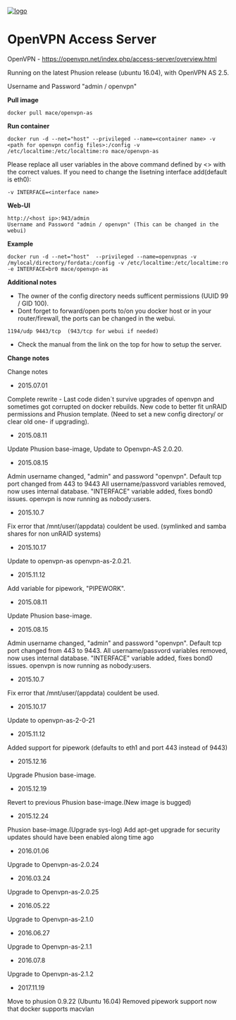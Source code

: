 [![logo](http://www.linkideo.com/images/openvpn_logo.jpg)](https://openvpn.net/)

OpenVPN Access Server
==========================


OpenVPN - https://openvpn.net/index.php/access-server/overview.html



Running on the latest Phusion release (ubuntu 16.04), with OpenVPN AS 2.5.

Username and Password "admin / openvpn"

**Pull image**

```
docker pull mace/openvpn-as
```

**Run container**

```
docker run -d --net="host" --privileged --name=<container name> -v <path for openvpn config files>:/config -v /etc/localtime:/etc/localtime:ro mace/openvpn-as
```
Please replace all user variables in the above command defined by <> with the correct values.
If you need to change the lisetning interface add(default is eth0):
```
-v INTERFACE=<interface name>
```

**Web-UI**

```
http://<host ip>:943/admin
Username and Password "admin / openvpn" (This can be changed in the webui)
```


**Example**

```
docker run -d --net="host"  --privileged --name=openvpnas -v /mylocal/directory/fordata:/config -v /etc/localtime:/etc/localtime:ro -e INTERFACE=br0 mace/openvpn-as
```


**Additional notes**


* The owner of the config directory needs sufficent permissions (UUID 99 / GID 100).
* Dont forget to forward/open ports to/on you docker host or in your router/firewall, the ports can be changed in the webui.
```
1194/udp 9443/tcp  (943/tcp for webui if needed)
```
* Check the manual from the link on the top for how to setup the server.


**Change notes**

Change notes

* 2015.07.01

Complete rewrite - Last code diden´t survive upgrades of openvpn and sometimes got corrupted on docker rebuilds. New code to better fit unRAID permissions and Phusion template. (Need to set a new config directory/ or clear old one- if upgrading).
* 2015.08.11

Update Phusion base-image, Update to Openvpn-AS 2.0.20.
* 2015.08.15

Admin username changed, "admin" and password "openvpn".
Default tcp port changed from 443 to 9443
All username/passvord variables removed, now uses internal database.
"INTERFACE" variable added, fixes bond0 issues.
openvpn is now running as nobody:users.
* 2015.10.7

Fix error that /mnt/user/(appdata) couldent be used. (symlinked and samba shares for non unRAID systems)
* 2015.10.17

Update to openvpn-as openvpn-as-2.0.21.
* 2015.11.12

Add variable for pipework, "PIPEWORK".
* 2015.08.11

Update Phusion base-image. 
* 2015.08.15

Admin username changed, "admin" and password "openvpn".
Default tcp port changed from 443 to 9443.
All username/passvord variables removed, now uses internal database.
"INTERFACE" variable added, fixes bond0 issues.
openvpn is now running as nobody:users.
* 2015.10.7

Fix error that /mnt/user/(appdata) couldent be used.
* 2015.10.17

Update to openvpn-as-2-0-21 
* 2015.11.12

Added support for pipework (defaults to eth1 and port 443 instead of 9443)
* 2015.12.16

Upgrade Phusion base-image.
* 2015.12.19

Revert to previous Phusion base-image.(New image is bugged)
* 2015.12.24

Phusion base-image.(Upgrade sys-log)
Add apt-get upgrade for security updates should have been enabled along time ago
* 2016.01.06

Upgrade to Openvpn-as-2.0.24
* 2016.03.24

Upgrade to Openvpn-as-2.0.25
* 2016.05.22

Upgrade to Openvpn-as-2.1.0
* 2016.06.27

Upgrade to Openvpn-as-2.1.1
* 2016.07.8

Upgrade to Openvpn-as-2.1.2
* 2017.11.19

Move to phusion 0.9.22 (Ubuntu 16.04)
Removed pipework support now that docker supports macvlan
